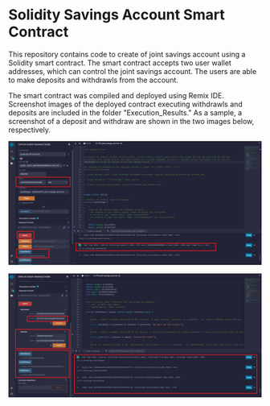 # Solidity Savings Account Smart Contract

This repository contains code to create of joint savings account using a Solidity smart contract. The smart contract accepts two user wallet addresses, which can control the joint savings account. The users are able to make deposits and withdrawls from the account. 

The smart contract was compiled and deployed using Remix IDE. Screenshot images of the deployed contract executing withdrawls and deposits are included in the folder "Execution_Results." As a sample, a screenshot of a deposit and withdraw are shown in the two images below, respectively.

![Deposit 10 ETH](Execution_Results/deposit_10ETH_view.png)

![Withdraw 10 ETH](Execution_Results/withdraw_10ETH_view.png)